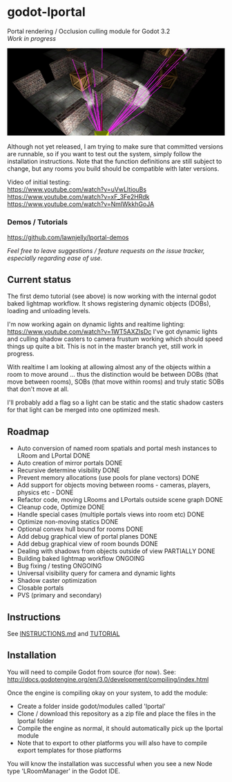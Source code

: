 # godot-lportal
Portal rendering / Occlusion culling module for Godot 3.2\
_Work in progress_

![plane_lines](images/lportal_boxrooms3.jpg)

Although not yet released, I am trying to make sure that committed versions are runnable, so if you want to test out the system, simply follow the installation instructions. Note that the function definitions are still subject to change, but any rooms you build should be compatible with later versions.

Video of initial testing:\
https://www.youtube.com/watch?v=uVwLltiouBs \
https://www.youtube.com/watch?v=xF_3Fe2HRdk \
https://www.youtube.com/watch?v=NmlWkkhGoJA

### Demos / Tutorials
https://github.com/lawnjelly/lportal-demos

_Feel free to leave suggestions / feature requests on the issue tracker, especially regarding ease of use._

## Current status
The first demo tutorial (see above) is now working with the internal godot baked lightmap workflow. It shows registering dynamic objects (DOBs), loading and unloading levels.

I'm now working again on dynamic lights and realtime lighting:
https://www.youtube.com/watch?v=1WT5AXZlsDc
I've got dynamic lights and culling shadow casters to camera frustum working which should speed things up quite a bit. This is not in the master branch yet, still work in progress.

With realtime I am looking at allowing almost any of the objects within a room to move around ... thus the distinction would be between DOBs (that move between rooms), SOBs (that move within rooms) and truly static SOBs that don't move at all.

I'll probably add a flag so a light can be static and the static shadow casters for that light can be merged into one optimized mesh.

## Roadmap
* Auto conversion of named room spatials and portal mesh instances to LRoom and LPortal DONE
* Auto creation of mirror portals DONE
* Recursive determine visibility DONE
* Prevent memory allocations (use pools for plane vectors) DONE
* Add support for objects moving between rooms - cameras, players, physics etc - DONE
* Refactor code, moving LRooms and LPortals outside scene graph DONE
* Cleanup code, Optimize DONE
* Handle special cases (multiple portals views into room etc) DONE
* Optimize non-moving statics DONE
* Optional convex hull bound for rooms DONE
* Add debug graphical view of portal planes DONE
* Add debug graphical view of room bounds DONE
* Dealing with shadows from objects outside of view PARTIALLY DONE
* Building baked lightmap workflow ONGOING
* Bug fixing / testing ONGOING
* Universal visibility query for camera and dynamic lights
* Shadow caster optimization
* Closable portals
* PVS (primary and secondary)

## Instructions
See [INSTRUCTIONS.md](INSTRUCTIONS.md)  and [TUTORIAL](https://github.com/lawnjelly/lportal-demos/tree/master/Tutorial-Simple)

## Installation
You will need to compile Godot from source (for now). See:
http://docs.godotengine.org/en/3.0/development/compiling/index.html

Once the engine is compiling okay on your system, to add the module:
* Create a folder inside godot/modules called 'lportal'
* Clone / download this repository as a zip file and place the files in the lportal folder
* Compile the engine as normal, it should automatically pick up the lportal module
* Note that to export to other platforms you will also have to compile export templates for those platforms

You will know the installation was successful when you see a new Node type 'LRoomManager' in the Godot IDE.
